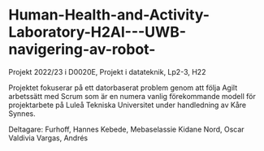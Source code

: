 # Human-Health-and-Activity-Laboratory-H2Al---UWB-navigering-av-robot-
Projekt 2022/23 i D0020E, Projekt i datateknik, Lp2-3, H22



Projektet fokuserar på ett datorbaserat problem genom att följa Agilt 
arbetssätt med Scrum som är en numera vanlig förekommande modell för 
projektarbete på Luleå Tekniska Universitet under handledning av 
Kåre Synnes.



Deltagare:
Furhoff, Hannes
Kebede, Mebaselassie Kidane
Nord, Oscar
Valdivia Vargas, Andrés
